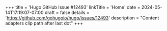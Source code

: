 +++
title = 'Hugo GitHub Issue #12493'
linkTitle = 'Home'
date = 2024-05-14T17:19:07-07:00
draft = false
details = 'https://github.com/gohugoio/hugo/issues/12493'
description = "Content adapters clip path after last dot"
+++
